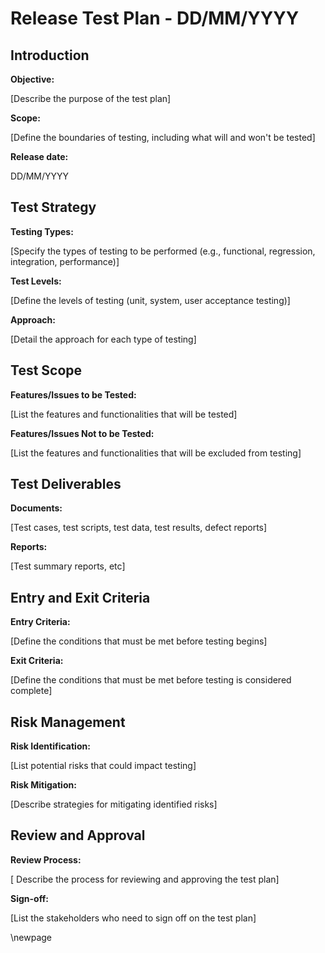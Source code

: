 # Release Test Plan - DD/MM/YYYY

## Introduction
**Objective:**

[Describe the purpose of the test plan]

**Scope:**

[Define the boundaries of testing, including what will and won't be tested]

**Release date:** 

DD/MM/YYYY

## Test Strategy
**Testing Types:**

[Specify the types of testing to be performed (e.g., functional, regression, integration, performance)]

**Test Levels:**

[Define the levels of testing (unit, system, user acceptance testing)]

**Approach:**

[Detail the approach for each type of testing]

## Test Scope
**Features/Issues to be Tested:**

[List the features and functionalities that will be tested]

**Features/Issues Not to be Tested:**

[List the features and functionalities that will be excluded from testing]

## Test Deliverables
**Documents:**

[Test cases, test scripts, test data, test results, defect reports]

**Reports:**

[Test summary reports, etc]

## Entry and Exit Criteria
**Entry Criteria:**

[Define the conditions that must be met before testing begins]

**Exit Criteria:**

[Define the conditions that must be met before testing is considered complete]

## Risk Management
**Risk Identification:**

[List potential risks that could impact testing]

**Risk Mitigation:**

[Describe strategies for mitigating identified risks]

## Review and Approval
**Review Process:**

[ Describe the process for reviewing and approving the test plan]

**Sign-off:**

[List the stakeholders who need to sign off on the test plan]

\newpage
